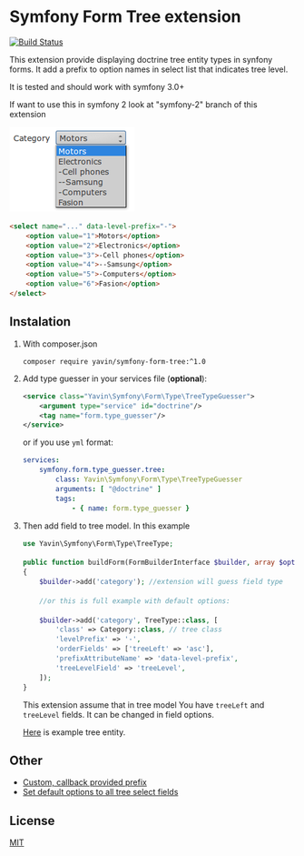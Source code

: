 # Symfony Form Tree extension

[![Build Status](https://travis-ci.org/Yavin/symfony-form-tree.svg?branch=master)](https://travis-ci.org/Yavin/symfony-form-tree)

This extension provide displaying doctrine tree entity types in synfony forms. It add a prefix to option names in select list that indicates tree level.

It is tested and should work with symfony 3.0+

If want to use this in symfony 2 look at "symfony-2" branch of this extension

![](doc/example.png)

```html
<select name="..." data-level-prefix="-">
    <option value="1">Motors</option>
    <option value="2">Electronics</option>
    <option value="3">-Cell phones</option>
    <option value="4">--Samsung</option>
    <option value="5">-Computers</option>
    <option value="6">Fasion</option>
</select>
```

## Instalation
1. With composer.json
   ```
   composer require yavin/symfony-form-tree:^1.0
   ```

2. Add type guesser in your services file (**optional**):
   ```xml
   <service class="Yavin\Symfony\Form\Type\TreeTypeGuesser">
       <argument type="service" id="doctrine"/>
       <tag name="form.type_guesser"/>
   </service>
   ```

   or if you use `yml` format:
   ```yml
   services:
       symfony.form.type_guesser.tree:
           class: Yavin\Symfony\Form\Type\TreeTypeGuesser
           arguments: [ "@doctrine" ]
           tags:
               - { name: form.type_guesser }
   ```
3. Then add field to tree model. In this example
    ```php
    use Yavin\Symfony\Form\Type\TreeType;

    public function buildForm(FormBuilderInterface $builder, array $options)
    {
        $builder->add('category'); //extension will guess field type

        //or this is full example with default options:

        $builder->add('category', TreeType::class, [
            'class' => Category::class, // tree class
            'levelPrefix' => '-',
            'orderFields' => ['treeLeft' => 'asc'],
            'prefixAttributeName' => 'data-level-prefix',
            'treeLevelField' => 'treeLevel',
        ]);
    }
    ```

    This extension assume that in tree model You have `treeLeft` and `treeLevel` fields.
    It can be changed in field options.

    [Here](tests/Fixtures/Category.php) is example tree entity.

## Other
* [Custom, callback provided prefix](doc/custom_prefix.md)
* [Set default options to all tree select fields](doc/default_options.md)

## License
[MIT](https://opensource.org/licenses/MIT)
